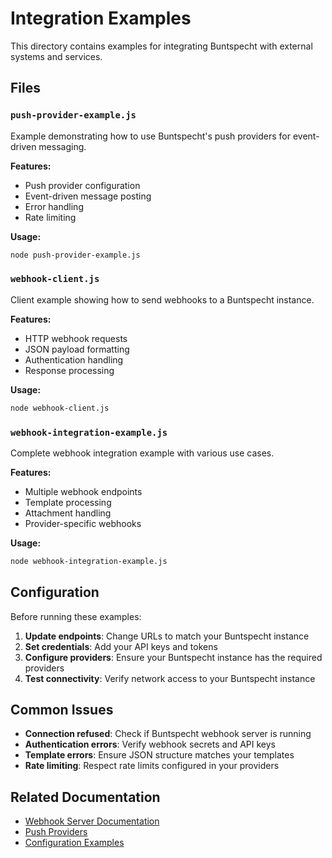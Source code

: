 # Integration Examples

This directory contains examples for integrating Buntspecht with external systems and services.

## Files

### `push-provider-example.js`
Example demonstrating how to use Buntspecht's push providers for event-driven messaging.

**Features:**
- Push provider configuration
- Event-driven message posting
- Error handling
- Rate limiting

**Usage:**
```bash
node push-provider-example.js
```

### `webhook-client.js`
Client example showing how to send webhooks to a Buntspecht instance.

**Features:**
- HTTP webhook requests
- JSON payload formatting
- Authentication handling
- Response processing

**Usage:**
```bash
node webhook-client.js
```

### `webhook-integration-example.js`
Complete webhook integration example with various use cases.

**Features:**
- Multiple webhook endpoints
- Template processing
- Attachment handling
- Provider-specific webhooks

**Usage:**
```bash
node webhook-integration-example.js
```

## Configuration

Before running these examples:

1. **Update endpoints**: Change URLs to match your Buntspecht instance
2. **Set credentials**: Add your API keys and tokens
3. **Configure providers**: Ensure your Buntspecht instance has the required providers
4. **Test connectivity**: Verify network access to your Buntspecht instance

## Common Issues

- **Connection refused**: Check if Buntspecht webhook server is running
- **Authentication errors**: Verify webhook secrets and API keys
- **Template errors**: Ensure JSON structure matches your templates
- **Rate limiting**: Respect rate limits configured in your providers

## Related Documentation

- [Webhook Server Documentation](../../README.md#webhook-server)
- [Push Providers](../../README.md#push-providers)
- [Configuration Examples](../../config.*.example.toml)